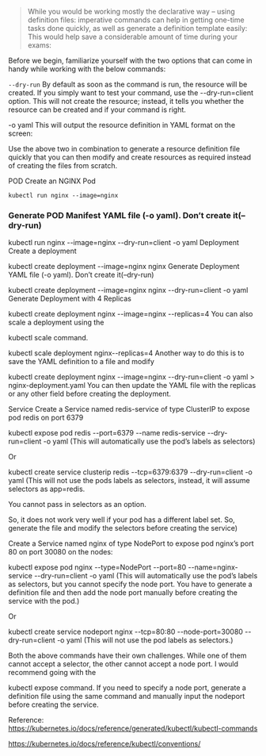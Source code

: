 > While you would be working mostly the declarative way – using definition files:
imperative commands can help in getting one-time tasks done quickly, as well as generate a definition template easily:
This would help save a considerable amount of time during your exams:

Before we begin, familiarize yourself with the two options that can come in handy while working with the below commands:

`--dry-run` 
By default as soon as the command is run, the resource will be created. 
If you simply want to test your command, use the --dry-run=client option. 
This will not create the resource; instead, it tells you whether the resource can be created and if your command is right.

-o yaml This will output the resource definition in YAML format on the screen:

Use the above two in combination to generate a resource definition file quickly that you can then modify and create resources as required instead of creating the files from scratch.

POD
Create an NGINX Pod

`kubectl run nginx --image=nginx`

### Generate POD Manifest YAML file (-o yaml). Don’t create it(–dry-run)

kubectl run nginx --image=nginx --dry-run=client -o yaml
Deployment
Create a deployment

kubectl create deployment --image=nginx nginx
Generate Deployment YAML file (-o yaml). Don’t create it(–dry-run)

kubectl create deployment --image=nginx nginx --dry-run=client -o yaml
Generate Deployment with 4 Replicas

kubectl create deployment nginx --image=nginx --replicas=4
You can also scale a deployment using the

kubectl scale
command.

kubectl scale deployment nginx--replicas=4
Another way to do this is to save the YAML definition to a file and modify

kubectl create deployment nginx --image=nginx --dry-run=client -o yaml > nginx-deployment.yaml
You can then update the YAML file with the replicas or any other field before creating the deployment.

Service
Create a Service named redis-service of type ClusterIP to expose pod redis on port 6379

kubectl expose pod redis --port=6379 --name redis-service --dry-run=client -o yaml
(This will automatically use the pod’s labels as selectors)

Or

kubectl create service clusterip redis --tcp=6379:6379 --dry-run=client -o yaml 
(This will not use the pods labels as selectors, instead, it will assume selectors as app=redis.

You cannot pass in selectors as an option.

So, it does not work very well if your pod has a different label set. So, generate the file and modify the selectors before creating the service)

Create a Service named nginx of type NodePort to expose pod nginx’s port 80 on port 30080 on the nodes:

kubectl expose pod nginx --type=NodePort --port=80 --name=nginx-service --dry-run=client -o yaml
(This will automatically use the pod’s labels as selectors, but you cannot specify the node port. You have to generate a definition file and then add the node port manually before creating the service with the pod.)

Or

kubectl create service nodeport nginx --tcp=80:80 --node-port=30080 --dry-run=client -o yaml
(This will not use the pod labels as selectors.)

Both the above commands have their own challenges. While one of them cannot accept a selector, the other cannot accept a node port. I would recommend going with the

kubectl expose
command. If you need to specify a node port, generate a definition file using the same command and manually input the nodeport before creating the service.

Reference:
https://kubernetes.io/docs/reference/generated/kubectl/kubectl-commands

https://kubernetes.io/docs/reference/kubectl/conventions/
